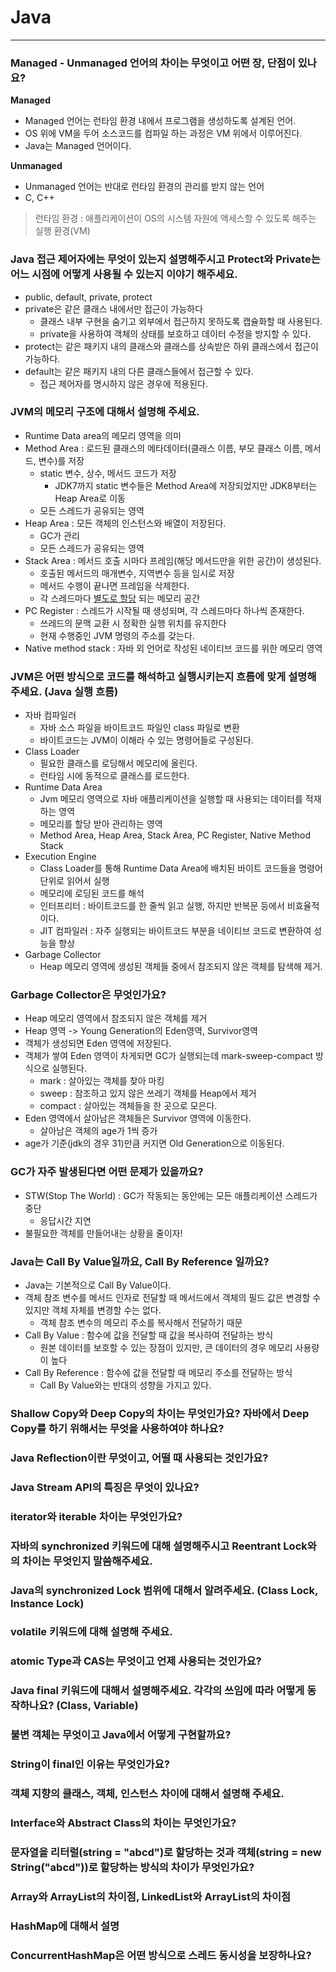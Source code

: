 # Java

---

### Managed - Unmanaged 언어의 차이는 무엇이고 어떤 장, 단점이 있나요?
**Managed**
- Managed 언어는 런타임 환경 내에서 프로그램을 생성하도록 설계된 언어.
- OS 위에 VM을 두어 소스코드를 컴파일 하는 과정은 VM 위에서 이루어진다.
- Java는 Managed 언어이다.

**Unmanaged**
- Unmanaged 언어는 반대로 런타임 환경의 관리를 받지 않는 언어
- C, C++
> 런타임 환경 : 애플리케이션이 OS의 시스템 자원에 액세스할 수 있도록 해주는 실행 환경(VM)

### Java 접근 제어자에는 무엇이 있는지 설명해주시고 Protect와 Private는 어느 시점에 어떻게 사용될 수 있는지 이야기 해주세요.
- public, default, private, protect
- private은 같은 클래스 내에서만 접근이 가능하다
  - 클래스 내부 구현을 숨기고 외부에서 접근하지 못하도록 캡슐화할 때 사용된다.
  - private을 사용하여 객체의 상태를 보호하고 데이터 수정을 방지할 수 있다.
- protect는 같은 패키지 내의 클래스와 클래스를 상속받은 하위 클래스에서 접근이 가능하다.
- default는 같은 패키지 내의 다른 클래스들에서 접근할 수 있다.
  - 접근 제어자를 명시하지 않은 경우에 적용된다.

### JVM의 메모리 구조에 대해서 설명해 주세요.
- Runtime Data area의 메모리 영역을 의미
- Method Area : 로드된 클래스의 메타데이터(클래스 이름, 부모 클래스 이름, 메서드, 변수)를 저장
  - static 변수, 상수, 메서드 코드가 저장
    - JDK7까지 static 변수들은 Method Area에 저장되었지만 JDK8부터는 Heap Area로 이동
  - 모든 스레드가 공유되는 영역
- Heap Area : 모든 객체의 인스턴스와 배열이 저장된다.
  - GC가 관리
  - 모든 스레드가 공유되는 영역
- Stack Area : 메서드 호출 시마다 프레임(해당 메서드만을 위한 공간)이 생성된다.
  - 호출된 메서드의 매개변수, 지역변수 등을 임시로 저장
  - 메서드 수행이 끝나면 프레임을 삭제한다.
  - 각 스레드마다 [별도로 할당](src/main/java/org/example/Operating%20System/프로세스&%20스레드.md) 되는 메모리 공간
- PC Register : 스레드가 시작될 때 생성되며, 각 스레드마다 하나씩 존재한다.
  - 쓰레드의 문맥 교환 시 정확한 실행 위치를 유지한다
  - 현재 수행중인 JVM 명령의 주소를 갖는다.
- Native method stack : 자바 외 언어로 작성된 네이티브 코드를 위한 메모리 영역

### JVM은 어떤 방식으로 코드를 해석하고 실행시키는지 흐름에 맞게 설명해 주세요. (Java 실행 흐름)
- 자바 컴파일러
  - 자바 소스 파일을 바이트코드 파일인 class 파일로 변환
  - 바이트코드는 JVM이 이해라 수 있는 명령어들로 구성된다.
- Class Loader
  - 필요한 클래스를 로딩해서 메모리에 올린다.
  - 런타임 시에 동적으로 클래스를 로드한다.
- Runtime Data Area
  - Jvm 메모리 영역으로 자바 애플리케이션을 실행할 때 사용되는 데이터를 적재하는 영역
  - 메모리를 할당 받아 관리하는 영역
  - Method Area, Heap Area, Stack Area, PC Register, Native Method Stack
- Execution Engine
  - Class Loader를 통해 Runtime Data Area에 배치된 바이트 코드들을 명령어 단위로 읽어서 실행
  - 메모리에 로딩된 코드를 해석
  - 인터프리터 : 바이트코드를 한 줄씩 읽고 실행, 하지만 반복문 등에서 비효율적이다.
  - JIT 컴파일러 : 자주 실행되는 바이트코드 부분을 네이티브 코드로 변환하여 성능을 향상
- Garbage Collector
  - Heap 메모리 영역에 생성된 객체들 중에서 참조되지 않은 객체를 탐색해 제거.

### Garbage Collector은 무엇인가요?
- Heap 메모리 영역에서 참조되지 않은 객체를 제거
- Heap 영역 -> Young Generation의 Eden영역, Survivor영역
- 객체가 생성되면 Eden 영역에 저장된다.
- 객체가 쌓여 Eden 영역이 차게되면 GC가 실행되는데 mark-sweep-compact 방식으로 실행된다.
  - mark : 살아있는 객체를 찾아 마킹
  - sweep : 참조하고 있지 않은 쓰레기 객체를 Heap에서 제거
  - compact : 살아있는 객체들을 한 곳으로 모은다.
- Eden 영역에서 살아남은 객체들은 Survivor 영역에 이동한다.
  - 살아남은 객체의 age가 1씩 증가
- age가 기준(jdk의 경우 31)만큼 커지면 Old Generation으로 이동된다.

### GC가 자주 발생된다면 어떤 문제가 있을까요?
- STW(Stop The World) : GC가 작동되는 동안에는 모든 애플리케이션 스레드가 중단
  - 응답시간 지연
- 불필요한 객체를 만들어내는 상황을 줄이자!

### Java는 Call By Value일까요, Call By Reference 일까요?
- Java는 기본적으로 Call By Value이다.
- 객체 참조 변수를 메서드 인자로 전달할 때 메서드에서 객체의 필드 값은 변경할 수 있지만 객체 자체를 변경할 수는 없다.
  - 객체 참조 변수의 메모리 주소를 복사해서 전달하기 때문
- Call By Value : 함수에 값을 전달할 때 값을 복사하여 전달하는 방식
  - 원본 데이터를 보호할 수 있는 장점이 있지만, 큰 데이터의 경우 메모리 사용량이 높다
- Call By Reference : 함수에 값을 전달할 때 메모리 주소를 전달하는 방식
  - Call By Value와는 반대의 성향을 가지고 있다.

### Shallow Copy와 Deep Copy의 차이는 무엇인가요? 자바에서 Deep Copy를 하기 위해서는 무엇을 사용하여야 하나요?

### Java Reflection이란 무엇이고, 어떨 때 사용되는 것인가요?

### Java Stream API의 특징은 무엇이 있나요?

### iterator와 iterable 차이는 무엇인가요?

### 자바의 synchronized 키워드에 대해 설명해주시고 Reentrant Lock와의 차이는 무엇인지 말씀해주세요.

### Java의 synchronized Lock 범위에 대해서 알려주세요. (Class Lock, Instance Lock)

### volatile 키워드에 대해 설명해 주세요.

### atomic Type과 CAS는 무엇이고 언제 사용되는 것인가요?

### Java final 키워드에 대해서 설명해주세요. 각각의 쓰임에 따라 어떻게 동작하나요? (Class, Variable)

### 불변 객체는 무엇이고 Java에서 어떻게 구현할까요? 

### String이 final인 이유는 무엇인가요?

### 객체 지향의 클래스, 객체, 인스턴스 차이에 대해서 설명해 주세요.

### Interface와 Abstract Class의 차이는 무엇인가요?

### 문자열을 리터럴(string = "abcd")로 할당하는 것과 객체(string = new String("abcd"))로 할당하는 방식의 차이가 무엇인가요?

### Array와 ArrayList의 차이점, LinkedList와 ArrayList의 차이점

### HashMap에 대해서 설명

### ConcurrentHashMap은 어떤 방식으로 스레드 동시성을 보장하나요?